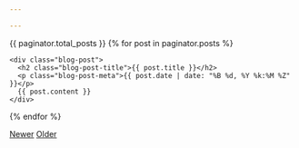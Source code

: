 ```yaml
---

---
```

<main role="main" class="container">

<div class="row">

  <div class="col-sm-8 blog-main">
  {{ paginator.total_posts }}
  {% for post in paginator.posts %}

    <div class="blog-post">
      <h2 class="blog-post-title">{{ post.title }}</h2>
      <p class="blog-post-meta">{{ post.date | date: "%B %d, %Y %k:%M %Z" }}</p>
      {{ post.content }}
    </div>

  {% endfor %}

  </div>

  <nav class="blog-pagination">
    <a class="btn btn-outline-primary" href="{{ paginator.previous_page_path }}">Newer</a>
    <a class="btn btn-outline-primary" href="{{ paginator.next_page_path }}">Older</a>
  </nav>

</div>

</main>
